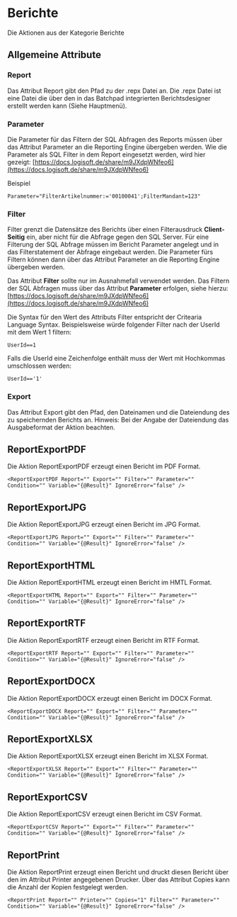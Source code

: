 # Berichte
Die Aktionen aus der Kategorie Berichte

Allgemeine Attribute
--------------------

### Report

Das Attribut Report gibt den Pfad zu der .repx Datei an. Die .repx Datei ist eine Datei die über den in das Batchpad integrierten Berichtsdesigner erstellt werden kann (Siehe Hauptmenü).

### Parameter

Die Parameter für das Filtern der SQL Abfragen des Reports müssen über das Attribut Parameter an die Reporting Engine übergeben werden. Wie die Parameter als SQL Filter in dem Report eingesetzt werden, wird hier gezeigt: [https://docs.logisoft.de/share/m9JXdpWNfeo6](https://docs.logisoft.de/share/m9JXdpWNfeo6)

Beispiel

```text-x-trilium-auto
Parameter="FilterArtikelnummer:='00100041';FilterMandant=123"
```

### Filter

Filter grenzt die Datensätze des Berichts über einen Filterausdruck **Client-Seitig** ein, aber nicht für die Abfrage gegen den SQL Server. Für eine Filterung der SQL Abfrage müssen im Bericht Parameter angelegt und in das Filterstatement der Abfrage eingebaut werden. Die Parameter fürs Filtern können dann über das Attribut Parameter an die Reporting Engine übergeben werden. 

Das Attribut **Filter** sollte nur im Ausnahmefall verwendet werden. Das Filtern der SQL Abfragen muss über das Attribut **Parameter** erfolgen, siehe hierzu: [https://docs.logisoft.de/share/m9JXdpWNfeo6](https://docs.logisoft.de/share/m9JXdpWNfeo6)

Die Syntax für den Wert des Attributs Filter entspricht der Critearia Language Syntax. Beispielsweise würde folgender Filter nach der UserId mit dem Wert 1 filtern:

```text-x-trilium-auto
UserId==1
```

Falls die UserId eine Zeichenfolge enthält muss der Wert mit Hochkommas umschlossen werden:

```text-x-trilium-auto
UserId=='1'
```

### Export

Das Attribut Export gibt den Pfad, den Dateinamen und die Dateiendung des zu speichernden Berichts an. Hinweis: Bei der Angabe der Dateiendung das Ausgabeformat der Aktion beachten.

ReportExportPDF
---------------

Die Aktion ReportExportPDF erzeugt einen Bericht im PDF Format.

```text-x-trilium-auto
<ReportExportPDF Report="" Export="" Filter="" Parameter="" Condition="" Variable="{@Result}" IgnoreError="false" />
```

ReportExportJPG
---------------

Die Aktion ReportExportJPG erzeugt einen Bericht im JPG Format.

```text-x-trilium-auto
<ReportExportJPG Report="" Export="" Filter="" Parameter="" Condition="" Variable="{@Result}" IgnoreError="false" />
```

ReportExportHTML
----------------

Die Aktion ReportExportHTML erzeugt einen Bericht im HMTL Format.

```text-x-trilium-auto
<ReportExportHTML Report="" Export="" Filter="" Parameter="" Condition="" Variable="{@Result}" IgnoreError="false" />
```

ReportExportRTF
---------------

Die Aktion ReportExportRTF erzeugt einen Bericht im RTF Format.

```text-x-trilium-auto
<ReportExportRTF Report="" Export="" Filter="" Parameter="" Condition="" Variable="{@Result}" IgnoreError="false" />
```

ReportExportDOCX
----------------

Die Aktion ReportExportDOCX erzeugt einen Bericht im DOCX Format.

```text-x-trilium-auto
<ReportExportDOCX Report="" Export="" Filter="" Parameter="" Condition="" Variable="{@Result}" IgnoreError="false" />
```

ReportExportXLSX
----------------

Die Aktion ReportExportXLSX erzeugt einen Bericht im XLSX Format.

```text-x-trilium-auto
<ReportExportXLSX Report="" Export="" Filter="" Parameter="" Condition="" Variable="{@Result}" IgnoreError="false" />
```

ReportExportCSV
---------------

Die Aktion ReportExportCSV erzeugt einen Bericht im CSV Format.

```text-x-trilium-auto
<ReportExportCSV Report="" Export="" Filter="" Parameter="" Condition="" Variable="{@Result}" IgnoreError="false" />
```

ReportPrint
-----------

Die Aktion ReportPrint erzeugt einen Bericht und druckt diesen Bericht über den im Attribut Printer angegebenen Drucker. Über das Attribut Copies kann die Anzahl der Kopien festgelegt werden.

```text-x-trilium-auto
<ReportPrint Report="" Printer="" Copies="1" Filter="" Parameter="" Condition="" Variable="{@Result}" IgnoreError="false" />
```
